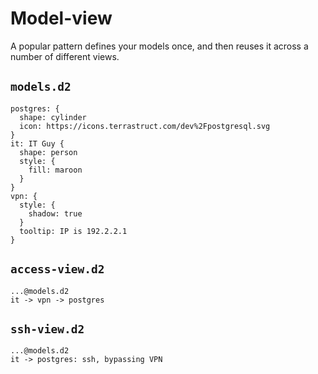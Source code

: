 # Model-view

A popular pattern defines your models once, and then reuses it across a number of
different views.

## `models.d2`
```d2
postgres: {
  shape: cylinder
  icon: https://icons.terrastruct.com/dev%2Fpostgresql.svg
}
it: IT Guy {
  shape: person
  style: {
    fill: maroon
  }
}
vpn: {
  style: {
    shadow: true
  }
  tooltip: IP is 192.2.2.1
}
```

## `access-view.d2`
```d2
...@models.d2
it -> vpn -> postgres
```

<div className="embedSVG" dangerouslySetInnerHTML={{__html: require('@site/static/img/generated/imports-mv-access-view.svg2')}}></div>

## `ssh-view.d2`
```d2
...@models.d2
it -> postgres: ssh, bypassing VPN
```

<div className="embedSVG" dangerouslySetInnerHTML={{__html: require('@site/static/img/generated/imports-mv-ssh-view.svg2')}}></div>
